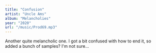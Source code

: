 ```yaml
---
title: "Confusion"
artist: "Uncle Ams"
album: "Melancholies"
year: "2020"
url: "/music/Prod69.mp3"
---
```


Another quite melancholic one. I got a bit confused with how to end it, so added a bunch of samples? I'm not sure...